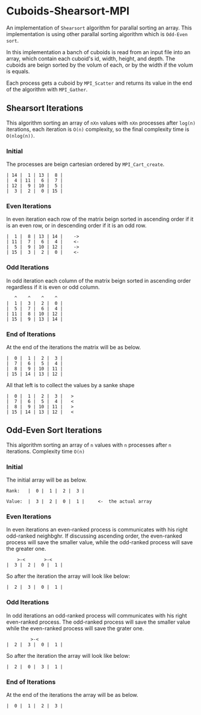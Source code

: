 # Cuboids-Shearsort-MPI

An implementation of `Shearsort` algorithm for parallal sorting an array.
This implementation is using other parallal sorting algorithm which is `Odd-Even sort`.

In this implementation a banch of cuboids is read from an input file into an array,
which contain each cuboid's id, width, height, and depth.
The cuboids are beign sorted by the volum of each, or by the width if the volum is equals.

Each process gets a cuboid by `MPI_Scatter` and returns its value in the end of the algorithm with `MPI_Gather`.

##  Shearsort Iterations
This algorithm sorting an array of `nXn` values with `nXn` processes after `log(n)` iterations, each iteration is `O(n)` complexity, so the final complexity time is `O(nlog(n))`.
### Initial
The processes are beign cartesian ordered by `MPI_Cart_create`.

```
| 14 |  1 | 13 |  8 |  
|  4 | 11 |  6 |  7 |  
| 12 |  9 | 10 |  5 |  
|  3 |  2 |  0 | 15 |
```

### Even Iterations
In even iteration each row of the matrix beign sorted in ascending order if it is an even row, or in descending order if it is an odd row.
```
|  1 |  8 | 13 | 14 |    ->
| 11 |  7 |  6 |  4 |    <-
|  5 |  9 | 10 | 12 |    ->
| 15 |  3 |  2 |  0 |    <-
```

### Odd Iterations
In odd iteration each column of the matrix beign sorted in ascending order regardless if it is even or odd column.

```
   ^    ^    ^    ^
|  1 |  3 |  2 |  0 |
|  5 |  7 |  6 |  4 |
| 11 |  8 | 10 | 12 |
| 15 |  9 | 13 | 14 |
```


### End of Iterations
At the end of the iterations the matrix will be as below.

```
|  0 |  1 |  2 |  3 |
|  7 |  6 |  5 |  4 |
|  8 |  9 | 10 | 11 |
| 15 | 14 | 13 | 12 |
```

All that left is to collect the values by a sanke shape

```
|  0 |  1 |  2 |  3 |   >
|  7 |  6 |  5 |  4 |   <
|  8 |  9 | 10 | 11 |   > 
| 15 | 14 | 13 | 12 |   <
```


##  Odd-Even Sort Iterations
This algorithm sorting an array of `n` values with `n` processes after `n` iterations. Complexity time `O(n)`
### Initial
The initial array will be as below.

```
Rank:   |  0 |  1 |  2 |  3 |

Value:  |  3 |  2 |  0 |  1 |     <-  the actual array
```

### Even Iterations
In even iterations an even-ranked process is communicates with his right odd-ranked neighbghr.
If discussing ascending order, the even-ranked process will save the smaller value, while the odd-ranked process will save the greater one.

```
    >-<       >-<
|  3 |  2 |  0 |  1 |
```

So after the iteration the array will look like below:

```
|  2 |  3 |  0 |  1 |
```

### Odd Iterations
In odd iterations an odd-ranked process will communicates with his right even-ranked process.
The odd-ranked process will save the smaller value while the even-ranked process will save the grater one.

```
         >-<
|  2 |  3 |  0 |  1 |
```

So after the iteration the array will look like below:

```
|  2 |  0 |  3 |  1 |
```

### End of Iterations
At the end of the iterations the array will be as below.

```
|  0 |  1 |  2 |  3 |
```

